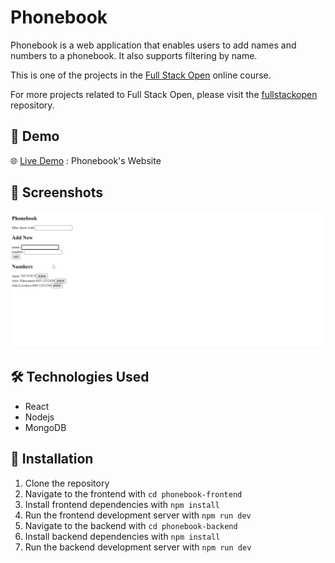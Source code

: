 # Phonebook 

Phonebook is a web application that enables users to add names and numbers to a phonebook. It also supports filtering by name.

This is one of the projects in the [Full Stack Open](https://fullstackopen.com/en/) online course.

For more projects related to Full Stack Open, please visit the [fullstackopen](https://github.com/wengcychan/fullstackopen.git) repository.

## 🎥 Demo

🌐 [Live Demo](https://fullstackopen-part3-we5l.onrender.com) : Phonebook's Website

## 📸 Screenshots

![Screenshot Phonebook](./images/phonebook.gif)

## 🛠️ Technologies Used

- React
- Nodejs
- MongoDB

## 🚀 Installation

1. Clone the repository
2. Navigate to the frontend with `cd phonebook-frontend`
3. Install frontend dependencies with `npm install`
4. Run the frontend development server with `npm run dev`
5. Navigate to the backend with `cd phonebook-backend`
6. Install backend dependencies with `npm install`
7. Run the backend development server with `npm run dev`

